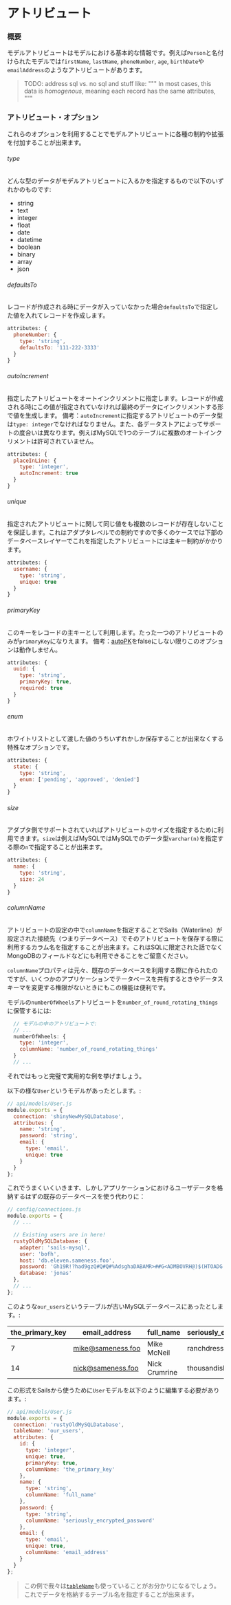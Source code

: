 # アトリビュート
### 概要

モデルアトリビュートはモデルにおける基本的な情報です。例えば`Person`と名付けられたモデルでは`firstName`, `lastName`, `phoneNumber`, `age`, `birthDate`や`emailAddress`のようなアトリビュートがあります。


> TODO: address sql vs. no sql and stuff like:
> """
> In most cases, this data is _homogenous_, meaning each record has the same attributes,
> """

### アトリビュート・オプション

これらのオプションを利用することでモデルアトリビュートに各種の制約や拡張を付加することが出来ます。

###### type

どんな型のデータがモデルアトリビュートに入るかを指定するもので以下のいずれかのものです:

- string
- text
- integer
- float
- date
- datetime
- boolean
- binary
- array
- json


###### defaultsTo

レコードが作成される時にデータが入っていなかった場合`defaultsTo`で指定した値を入れてレコードを作成します。

```javascript
attributes: {
  phoneNumber: {
    type: 'string',
    defaultsTo: '111-222-3333'
  }
}
```

###### autoIncrement

指定したアトリビュートをオートインクリメントに指定します。レコードが作成される時にこの値が指定されていなければ最終のデータにインクリメントする形で値を生成します。
備考：`autoIncrement`に指定するアトリビュートのデータ型は`type: integer`でなければなりません。また、各データストアによってサポートの度合いは異なります。例えばMySQLで1つのテーブルに複数のオートインクリメントは許可されていません。


```javascript
attributes: {
  placeInLine: {
    type: 'integer',
    autoIncrement: true
  }
}
```

###### unique

指定されたアトリビュートに関して同じ値をも複数のレコードが存在しないことを保証します。これはアダプタレベルでの制約ですので多くのケースでは下部のデータベースレイヤーでこれを指定したアトリビュートには主キー制約がかかります。

```javascript
attributes: {
  username: {
    type: 'string',
    unique: true
  }
}
```

<!--

Omitting `index` from docs for now.

###### index

Will create a simple index in the underlying datastore for faster queries if available. This is only for simple indexes and currently dosn't support compound indexes. For these you will need to create them yourself or use a migration.

There is currently an issue with adding indexes to string fields. Because Waterline performs its queries in a case insensitive manner we are unable to use the index on a string attribute. There are some workarounds being discussed but nothing is implemented so far. This will be updated in the near future to fully support indexes on strings.

```javascript
attributes: {
  email: {
    type: 'string',
    index: true
  }
}
```
-->

###### primaryKey

このキーをレコードの主キーとして利用します。たった一つのアトリビュートのみが`primaryKey`になりえます。
備考：[autoPK](http://beta.sailsjs.org/#/documentation/concepts/ORM/model-settings.html?q=autopk)をfalseにしない限りこのオプションは動作しません。

```javascript
attributes: {
  uuid: {
    type: 'string',
    primaryKey: true,
    required: true
  }
}
```

###### enum

ホワイトリストとして渡した値のうちいずれかしか保存することが出来なくする特殊なオプションです。

```javascript
attributes: {
  state: {
    type: 'string',
    enum: ['pending', 'approved', 'denied']
  }
}
```

<!--
These are not ready for prime-time yet, but listing them here so they're easy to reference and add to official docs later:

###### example

An example value for this attribute, e.g. "Albus Dumbledore".


###### validationMessage

A custom validation message to use when any validations fail for this attribute.

-->

###### size

アダプタ側でサポートされていればアトリビュートのサイズを指定するために利用できます。`size`は例えばMySQLではMySQLでのデータ型`varchar(n)`を指定する際の`n`で指定することが出来ます。


```javascript
attributes: {
  name: {
    type: 'string',
    size: 24
  }
}
```

###### columnName
アトリビュートの設定の中で`columnName`を指定することでSails（Waterline）が設定された接続先（つまりデータベース）でそのアトリビュートを保存する際に利用するカラム名を指定することが出来ます。これはSQLに限定された話でなくMongoDBのフィールドなどにも利用できることをご留意ください。

`columnName`プロパティは元々、既存のデータベースを利用する際に作られたのですが、いくつかのアプリケーションでテータベースを共有するときやデータスキーマを変更する権限がないときにもこの機能は便利です。

モデルの`numberOfWheels`アトリビュートを`number_of_round_rotating_things`に保管するには:

```javascript
  // モデルの中のアトリビュートで:
  // ...
  numberOfWheels: {
    type: 'integer',
    columnName: 'number_of_round_rotating_things'
  }
  // ...
```


それではもっと完璧で実用的な例を挙げましょう。

以下の様な`User`というモデルがあったとします。:

```javascript
// api/models/User.js
module.exports = {
  connection: 'shinyNewMySQLDatabase',
  attributes: {
    name: 'string',
    password: 'string',
    email: {
      type: 'email',
      unique: true
    }
  }
};
```


これでうまくいくいきます、しかしアプリケーションにおけるユーザデータを格納するはずの既存のデータベースを使う代わりに：

```javascript
// config/connections.js
module.exports = {
  // ...

  // Existing users are in here!
  rustyOldMySQLDatabase: {
    adapter: 'sails-mysql',
    user: 'bofh',
    host: 'db.eleven.sameness.foo',
    password: 'Gh19R!?had9gzQ#Q#Q#%AdsghaDABAMR>##G<ADMBOVRH@)$(HTOADG!GNADSGADSGNBI@(',
    database: 'jonas'
  },
  // ...
};
```

このような`our_users`というテーブルが古いMySQLデータベースにあったとします。:

| the_primary_key | email_address | full_name | seriously_encrypted_password|
|------|---|----|---|
| 7 | mike@sameness.foo | Mike McNeil | ranchdressing |
| 14 | nick@sameness.foo | Nick Crumrine | thousandisland |


この形式をSailsから使うために`User`モデルを以下のように編集する必要があります。:

```javascript
// api/models/User.js
module.exports = {
  connection: 'rustyOldMySQLDatabase',
  tableName: 'our_users',
  attributes: {
    id: {
      type: 'integer',
      unique: true,
      primaryKey: true,
      columnName: 'the_primary_key'
    },
    name: {
      type: 'string',
      columnName: 'full_name'
    },
    password: {
      type: 'string',
      columnName: 'seriously_encrypted_password'
    },
    email: {
      type: 'email',
      unique: true,
      columnName: 'email_address'
    }
  }
};
```

> この例で我々は[`tableName`](http://beta.sailsjs.org/#/documentation/concepts/ORM/model-settings.html?q=tablename)も使っていることがお分かりになるでしょう。これでデータを格納するテーブル名を指定することが出来ます。







<docmeta name="uniqueID" value="Attributes951609">
<docmeta name="displayName" value="Attributes">

